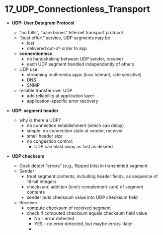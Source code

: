 # 17_UDP_Connectionless_Transport

- **UDP: User Datagram Protocol**
    - “no frills”, “bare bones” Internet transport protocol
    - “best effort” service, UDP segments may be
        - lost
        - delivered out-of-order to app
    - **connectionless**
        - no handshaking between UDP sender, receiver
        - each UDP segment handled independently of others
    - UDP use
        - streaming multimedia apps (loss tolerant, rate sensitive)
        - DNS
        - SNMP
    - reliable transfer over UDP
        - add reliability at application layer
        - application-specific error recovery

- **UDP: segment header**
    - why is there a UDP?
        - no connection establishment (which can delay)
        - simple: no connection state at sender, receiver
        - small header size
        - no congestion control:
            - UDP can blast away as fast as desired

- **UDP checksum**
    - Goal: detect “errors”  (e.g., flipped bits) in transmitted segment
    - Sender
        - treat segment contents, including header fields, as sequence of 16-bit integers
        - checksum: addition (one’s complement sum) of segment contents
        - sender puts checksum value into UDP checksum field
    - Receiver
        - compute checksum of received segment
        - check if computed checksum equals checksum field value
            - No - error detected
            - YES - no error detected, but maybe errors -later
            - 
